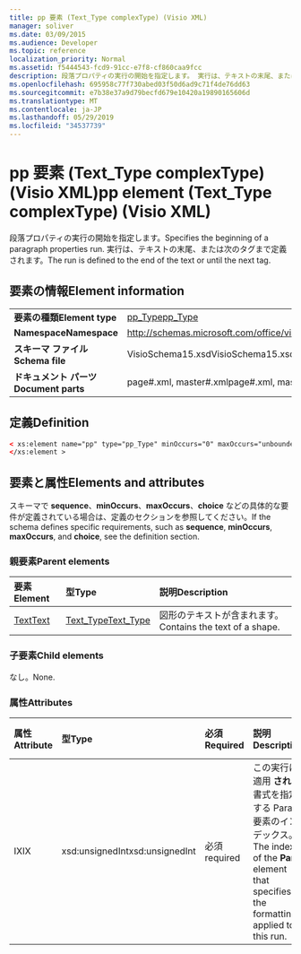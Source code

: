 ```yaml
---
title: pp 要素 (Text_Type complexType) (Visio XML)
manager: soliver
ms.date: 03/09/2015
ms.audience: Developer
ms.topic: reference
localization_priority: Normal
ms.assetid: f5444543-fcd9-91cc-e7f8-cf860caa9fcc
description: 段落プロパティの実行の開始を指定します。 実行は、テキストの末尾、または次のタグまで定義されます。
ms.openlocfilehash: 695958c77f730abed03f50d6ad9c71f4de76dd63
ms.sourcegitcommit: e7b38e37a9d79becfd679e10420a19890165606d
ms.translationtype: MT
ms.contentlocale: ja-JP
ms.lasthandoff: 05/29/2019
ms.locfileid: "34537739"
---
```

# <a name="pp-element-text_type-complextype-visio-xml"></a><span data-ttu-id="f06f9-104">pp 要素 (Text_Type complexType) (Visio XML)</span><span class="sxs-lookup"><span data-stu-id="f06f9-104">pp element (Text_Type complexType) (Visio XML)</span></span>

<span data-ttu-id="f06f9-105">段落プロパティの実行の開始を指定します。</span><span class="sxs-lookup"><span data-stu-id="f06f9-105">Specifies the beginning of a paragraph properties run.</span></span> <span data-ttu-id="f06f9-106">実行は、テキストの末尾、または次のタグまで定義されます。</span><span class="sxs-lookup"><span data-stu-id="f06f9-106">The run is defined to the end of the text or until the next tag.</span></span>
  
## <a name="element-information"></a><span data-ttu-id="f06f9-107">要素の情報</span><span class="sxs-lookup"><span data-stu-id="f06f9-107">Element information</span></span>

|||
|:-----|:-----|
|<span data-ttu-id="f06f9-108">**要素の種類**</span><span class="sxs-lookup"><span data-stu-id="f06f9-108">**Element type**</span></span> <br/> |[<span data-ttu-id="f06f9-109">pp_Type</span><span class="sxs-lookup"><span data-stu-id="f06f9-109">pp_Type</span></span>](pp_type-complextypevisio-xml.md) <br/> |
|<span data-ttu-id="f06f9-110">**Namespace**</span><span class="sxs-lookup"><span data-stu-id="f06f9-110">**Namespace**</span></span> <br/> |http://schemas.microsoft.com/office/visio/2012/main  <br/> |
|<span data-ttu-id="f06f9-111">**スキーマ ファイル**</span><span class="sxs-lookup"><span data-stu-id="f06f9-111">**Schema file**</span></span> <br/> |<span data-ttu-id="f06f9-112">VisioSchema15.xsd</span><span class="sxs-lookup"><span data-stu-id="f06f9-112">VisioSchema15.xsd</span></span>  <br/> |
|<span data-ttu-id="f06f9-113">**ドキュメント パーツ**</span><span class="sxs-lookup"><span data-stu-id="f06f9-113">**Document parts**</span></span> <br/> |<span data-ttu-id="f06f9-114">page#.xml, master#.xml</span><span class="sxs-lookup"><span data-stu-id="f06f9-114">page#.xml, master#.xml</span></span>  <br/> |
   
## <a name="definition"></a><span data-ttu-id="f06f9-115">定義</span><span class="sxs-lookup"><span data-stu-id="f06f9-115">Definition</span></span>

```XML
< xs:element name="pp" type="pp_Type" minOccurs="0" maxOccurs="unbounded" >
</xs:element >
```

## <a name="elements-and-attributes"></a><span data-ttu-id="f06f9-116">要素と属性</span><span class="sxs-lookup"><span data-stu-id="f06f9-116">Elements and attributes</span></span>

<span data-ttu-id="f06f9-117">スキーマで **sequence**、**minOccurs**、**maxOccurs**、**choice** などの具体的な要件が定義されている場合は、定義のセクションを参照してください。</span><span class="sxs-lookup"><span data-stu-id="f06f9-117">If the schema defines specific requirements, such as **sequence**, **minOccurs**, **maxOccurs**, and **choice**, see the definition section.</span></span> 
  
### <a name="parent-elements"></a><span data-ttu-id="f06f9-118">親要素</span><span class="sxs-lookup"><span data-stu-id="f06f9-118">Parent elements</span></span>

|<span data-ttu-id="f06f9-119">**要素**</span><span class="sxs-lookup"><span data-stu-id="f06f9-119">**Element**</span></span>|<span data-ttu-id="f06f9-120">**型**</span><span class="sxs-lookup"><span data-stu-id="f06f9-120">**Type**</span></span>|<span data-ttu-id="f06f9-121">**説明**</span><span class="sxs-lookup"><span data-stu-id="f06f9-121">**Description**</span></span>|
|:-----|:-----|:-----|
|[<span data-ttu-id="f06f9-122">Text</span><span class="sxs-lookup"><span data-stu-id="f06f9-122">Text</span></span>](text-element-shapesheet_type-complextypevisio-xml.md) <br/> |[<span data-ttu-id="f06f9-123">Text_Type</span><span class="sxs-lookup"><span data-stu-id="f06f9-123">Text_Type</span></span>](text_type-complextypevisio-xml.md) <br/> |<span data-ttu-id="f06f9-124">図形のテキストが含まれます。</span><span class="sxs-lookup"><span data-stu-id="f06f9-124">Contains the text of a shape.</span></span>  <br/> |
   
### <a name="child-elements"></a><span data-ttu-id="f06f9-125">子要素</span><span class="sxs-lookup"><span data-stu-id="f06f9-125">Child elements</span></span>

<span data-ttu-id="f06f9-126">なし。</span><span class="sxs-lookup"><span data-stu-id="f06f9-126">None.</span></span>
  
### <a name="attributes"></a><span data-ttu-id="f06f9-127">属性</span><span class="sxs-lookup"><span data-stu-id="f06f9-127">Attributes</span></span>

|<span data-ttu-id="f06f9-128">**属性**</span><span class="sxs-lookup"><span data-stu-id="f06f9-128">**Attribute**</span></span>|<span data-ttu-id="f06f9-129">**型**</span><span class="sxs-lookup"><span data-stu-id="f06f9-129">**Type**</span></span>|<span data-ttu-id="f06f9-130">**必須**</span><span class="sxs-lookup"><span data-stu-id="f06f9-130">**Required**</span></span>|<span data-ttu-id="f06f9-131">**説明**</span><span class="sxs-lookup"><span data-stu-id="f06f9-131">**Description**</span></span>|<span data-ttu-id="f06f9-132">**可能な値**</span><span class="sxs-lookup"><span data-stu-id="f06f9-132">**Possible values**</span></span>|
|:-----|:-----|:-----|:-----|:-----|
|<span data-ttu-id="f06f9-133">IX</span><span class="sxs-lookup"><span data-stu-id="f06f9-133">IX</span></span>  <br/> |<span data-ttu-id="f06f9-134">xsd:unsignedInt</span><span class="sxs-lookup"><span data-stu-id="f06f9-134">xsd:unsignedInt</span></span>  <br/> |<span data-ttu-id="f06f9-135">必須</span><span class="sxs-lookup"><span data-stu-id="f06f9-135">required</span></span>  <br/> |<span data-ttu-id="f06f9-136">この実行に適用 **される** 書式を指定する Para 要素のインデックス。</span><span class="sxs-lookup"><span data-stu-id="f06f9-136">The index of the **Para** element that specifies the formatting applied to this run.</span></span>  <br/> |<span data-ttu-id="f06f9-137">xsd:unsignedInt 型の値。</span><span class="sxs-lookup"><span data-stu-id="f06f9-137">Values of the xsd:unsignedInt type.</span></span>  <br/> |
   

